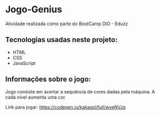 # Jogo-Genius
 Atividade realizada como parte do BootCamp DIO - Eduzz
 
 ## Tecnologias usadas neste projeto:
<ul>
 <li>HTML</li>
 <li>CSS</li>
 <li>JavaScript</li>
</ul>

## Informações sobre o jogo:
Jogo consiste em acertar a sequência de cores dadas pela máquina. A cada nível aumenta uma cor.


Link para jogar: https://codepen.io/kakaspl/full/wveNVJq
